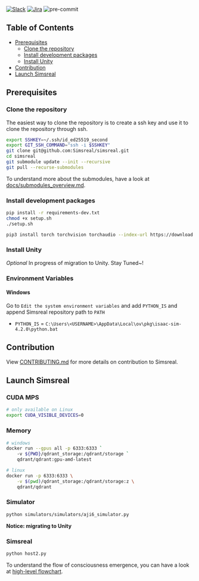 [![Slack](https://img.shields.io/badge/slack-join%20chat-yellow.svg)](https://join.slack.com/t/simsreal/shared_invite/zt-2vwyklm9d-ppni~ex4pc4~t~5sBGpwFw)
[![Jira](https://img.shields.io/badge/jira-view%20project-blue.svg)](https://simsreal.atlassian.net/jira/software/c/projects/SR/boards/4?assignee=712020%3Acbb6a13b-ccf1-4d9d-8f59-7c4584c2d4ca)
![pre-commit](https://img.shields.io/badge/pre--commit-enabled-brightgreen?logo=pre-commit&logoColor=white)

## Table of Contents
- [Prerequisites](#prerequisites)
  - [Clone the repository](#clone-the-repository)
  - [Install development packages](#install-development-packages)
  - [Install Unity](#install-unity)
- [Contribution](#contribution)
- [Launch Simsreal](#launch-simsreal)

## Prerequisites

### Clone the repository
The easiest way to clone the repository is to create a ssh key and use it to clone the repository through ssh.
```bash
export SSHKEY=~/.ssh/id_ed25519_second
export GIT_SSH_COMMAND="ssh -i $SSHKEY"
git clone git@github.com:Simsreal/simsreal.git
cd simsreal
git submodule update --init --recursive
git pull --recurse-submodules
```
To understand more about the submodules, have a look at [docs/submodules_overview.md](docs/submodules_overview.md).

### Install development packages
```bash
pip install -r requirements-dev.txt
chmod +x setup.sh
./setup.sh
```

```bash
pip3 install torch torchvision torchaudio --index-url https://download.pytorch.org/whl/cu121
```

### Install Unity
*Optional* In progress of migration to Unity. Stay Tuned~!

### Environment Variables
#### Windows
Go to `Edit the system environment variables` and add `PYTHON_IS` and append Simsreal repository path to `PATH`

* `PYTHON_IS` = `C:\Users\<USERNAME>\AppData\Local\ov\pkg\isaac-sim-4.2.0\python.bat`

<!-- #### Linux -->

## Contribution
View [CONTRIBUTING.md](CONTRIBUTING.md) for more details on contribution to Simsreal.

## Launch Simsreal
### CUDA MPS
```bash
# only available on Linux
export CUDA_VISIBLE_DEVICES=0
```

### Memory
```bash
# windows
docker run --gpus all -p 6333:6333 `
    -v ${PWD}/qdrant_storage:/qdrant/storage `
    qdrant/qdrant:gpu-amd-latest

# linux
docker run -p 6333:6333 \
    -v $(pwd)/qdrant_storage:/qdrant/storage:z \
    qdrant/qdrant
```
### Simulator
```bash
python simulators/simulators/aji6_simulator.py
```
**Notice: migrating to Unity**

### Simsreal
```bash
python host2.py
```

To understand the flow of consciousness emergence, you can have a look at [high-level flowchart](https://github.com/Simsreal/human/blob/main/src/images/flow_draft_2.png).
